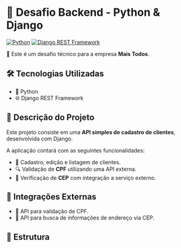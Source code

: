 # 🚀 Desafio Backend - Python & Django

[![Python](https://img.shields.io/badge/Python-3.10-blue?logo=python&logoColor=white)](https://www.python.org/)
[![Django REST Framework](https://img.shields.io/badge/Django%20REST-Framework-green?logo=django&logoColor=white)](https://www.django-rest-framework.org/)

👋 Este é um desafio técnico para a empresa **Mais Todos**.

## 🛠️ Tecnologias Utilizadas

- 🐍 Python
- 🌐 Django REST Framework

## 📌 Descrição do Projeto

Este projeto consiste em uma **API simples de cadastro de clientes**, desenvolvida com Django.

A aplicação contará com as seguintes funcionalidades:

- 📇 Cadastro, edição e listagem de clientes.
- 🔍 Validação de **CPF** utilizando uma API externa.
- 🏡 Verificação de **CEP** com integração a serviço externo.

## 📡 Integrações Externas

- 🔗 API para validação de CPF.
- 🔗 API para busca de informações de endereço via CEP.

## 📁 Estrutura

